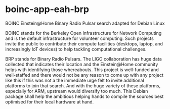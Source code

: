 # boinc-app-eah-brp
BOINC Einstein@Home Binary Radio Pulsar search adapted for Debian Linux

BOINC stands for the Berkeley Open Infrastructure for Network Computing and
is the default infrastructure for volunteer computing. Such projects invite
the public to contribute their compute facilities (desktops, laptop, 
and increasingly IoT devices) to help tackling computational challenges.

BRP stands for Binary Radio Pulsars. The LIGO collaboration has huge data
collected that indicates their location and the Einstein@Home community
helps with identifying those whereabouts. This project is well-funded and
well-staffed and there would not be any reason to come up with any project
like this if this was not a the immediate urge felt to invite additional
platforms to join that search. And with the huge variety of these platforms,
especially for ARM, upstream would diversify too much. This Debian package
shall help the ambitious helping hands to compile the sources best optimised
for their local hardware at hand.
